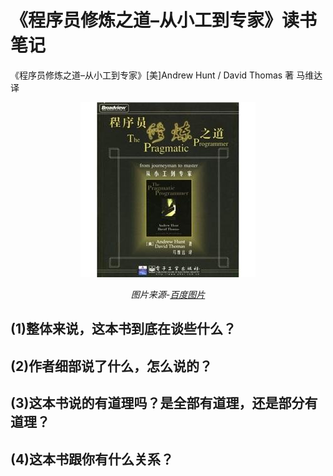 # 《程序员修炼之道–从小工到专家》读书笔记

《程序员修炼之道–从小工到专家》[美]Andrew Hunt / David Thomas 著 马维达 译

<center>

<img src="image/书封面-程序员修炼之道.jpg" width="280">

*图片来源-[百度图片](https://image.baidu.com/search/detail?ct=503316480&z=0&ipn=d&word=%E7%A8%8B%E5%BA%8F%E5%91%98%E4%BF%AE%E7%82%BC%E4%B9%8B%E9%81%93&step_word=&hs=0&pn=2&spn=0&di=53557249350&pi=0&rn=1&tn=baiduimagedetail&is=0%2C0&istype=0&ie=utf-8&oe=utf-8&in=&cl=2&lm=-1&st=undefined&cs=250462743%2C2808477446&os=1725353761%2C3859335782&simid=3514005565%2C331277626&adpicid=0&lpn=0&ln=589&fr=&fmq=1496125189893_R&fm=&ic=undefined&s=undefined&se=&sme=&tab=0&width=undefined&height=undefined&face=undefined&ist=&jit=&cg=&bdtype=0&oriquery=&objurl=http%3A%2F%2Fs9.knowsky.com%2Fbk%2F2012%2F201206030828208123.jpg&fromurl=ippr_z2C%24qAzdH3FAzdH3Fk55h_z%26e3Bhg5ofhy_z%26e3Bv54AzdH3Fk55h_99a_z%26e3Bip4&gsm=0&rpstart=0&rpnum=0)*

</center>

## (1)整体来说，这本书到底在谈些什么？



## (2)作者细部说了什么，怎么说的？



## (3)这本书说的有道理吗？是全部有道理，还是部分有道理？



## (4)这本书跟你有什么关系？

